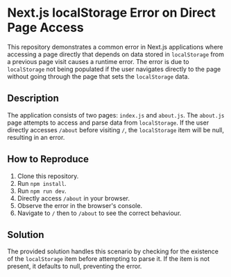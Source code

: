 # Next.js localStorage Error on Direct Page Access

This repository demonstrates a common error in Next.js applications where accessing a page directly that depends on data stored in `localStorage` from a previous page visit causes a runtime error. The error is due to `localStorage` not being populated if the user navigates directly to the page without going through the page that sets the `localStorage` data.

## Description

The application consists of two pages: `index.js` and `about.js`.  The `about.js` page attempts to access and parse data from `localStorage`. If the user directly accesses `/about` before visiting `/`,  the `localStorage` item will be null, resulting in an error.

## How to Reproduce

1. Clone this repository.
2. Run `npm install`.
3. Run `npm run dev`.
4. Directly access `/about` in your browser.
5. Observe the error in the browser's console.
6. Navigate to `/` then to `/about` to see the correct behaviour.

## Solution

The provided solution handles this scenario by checking for the existence of the `localStorage` item before attempting to parse it.  If the item is not present, it defaults to null, preventing the error.

